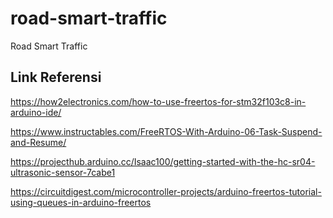 # road-smart-traffic
Road Smart Traffic


## Link Referensi
https://how2electronics.com/how-to-use-freertos-for-stm32f103c8-in-arduino-ide/

https://www.instructables.com/FreeRTOS-With-Arduino-06-Task-Suspend-and-Resume/

https://projecthub.arduino.cc/Isaac100/getting-started-with-the-hc-sr04-ultrasonic-sensor-7cabe1

https://circuitdigest.com/microcontroller-projects/arduino-freertos-tutorial-using-queues-in-arduino-freertos